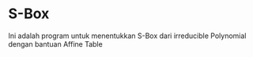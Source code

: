 # S-Box
Ini adalah program untuk menentukkan S-Box dari irreducible Polynomial dengan bantuan Affine Table